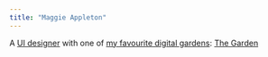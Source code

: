 ```yaml
---
title: "Maggie Appleton"
---
```


A [UI designer](notes/UI%20design.md) with one of [my favourite digital gardens](notes/My%20favourite%20blogs): [The Garden](https://maggieappleton.com/)
